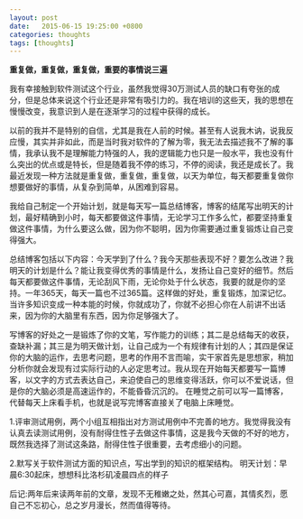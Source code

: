 ```yaml
---
layout: post
date:   2015-06-15 19:25:00 +0800
categories: thoughts
tags: [thoughts]
---
```


**重复做，重复做，重复做，重要的事情说三遍**

我有幸接触到软件测试这个行业，虽然我觉得30万测试人员的缺口有夸张的成分，但是总体来说这个行业还是非常有吸引力的。我在培训的这些天，我的思想在慢慢改变，我意识到人是在逐渐学习的过程中获得的成长。

以前的我并不是特别的自信，尤其是我在人前的时候。甚至有人说我木讷，说我反应慢，其实并非如此，而是当时我对软件的了解为零，我无法去描述我不了解的事情，我承认我不是理解能力特强的人，我的逻辑能力也只是一般水平，我也没有什么突出的优点或是特长，但是随着我不停的练习，不停的阅读，我还是成长了。我最近发现一种方法就是重复做，重复做，重复做，以天为单位，每天都要重复做你想要做好的事情，从复杂到简单，从困难到容易。

我给自己制定一个开始计划，就是每天写一篇总结博客，博客的结尾写出明天的计划，最好精确到小时，每天都要做这件事情，无论学习工作多么忙，都要坚持重复做这件事情，为什么要这么做，因为你不聪明，因为你需要通过重复锻炼让自己变得强大。

总结博客包括以下内容：今天学到了什么？我今天那些表现不好？要怎么改进？我明天的计划是什么？能让我变得优秀的事情是什么，发扬让自己变好的细节。然后每天都要做这件事情，无论刮风下雨，无论你处于什么状态，我要的就是你的坚持。一年365天，每天一篇也不过365篇。这样做的好处，重复锻炼，加深记忆。当许多知识变成一种本能的时候，你就成功了，你就不必担心你在人前讲不出话来，因为你的大脑里有东西，因为你足够强大了。

写博客的好处之一是锻炼了你的文笔，写作能力的训练；其二是总结每天的收获，查缺补漏；其三是为明天做计划，让自己成为一个有规律有计划的人；其四是保证你的大脑的运作，去思考问题，思考的作用不言而喻，实干家首先是思想家，稍加分析你就会发现有过实际行动的人必定思考过。我从现在开始每天都要写一篇博客，以文字的方式去表达自己，来迫使自己的思维变得活跃，你可以不爱说话，但是你的大脑必须是高速运作的，不能昏昏沉沉的。
在睡觉之前可以写一篇博客，代替每天上床看手机，也就是说写完博客直接关了电脑上床睡觉。

1.评审测试用例，两个小组互相指出对方测试用例中不完善的地方。我觉得我没有认真去读测试用例，没有耐得住性子去做这件事情，这是我今天做的不好的地方，既然我选择了测试这条路，耐得住性子很重要，去考虑细小的问题。

2.默写关于软件测试方面的知识点，写出学到的知识的框架结构。
明天计划：早晨6:30起床，想想科比洛杉矶凌晨四点的样子

后记:两年后来读两年前的文章，发现不无稚嫩之处，然其心可嘉，其情炙烈，愿自己不忘初心，总之岁月漫长，然而值得等待。
